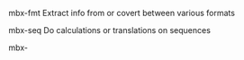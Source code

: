 
mbx-fmt     Extract info from or covert between various formats

mbx-seq     Do calculations or translations on sequences

mbx-